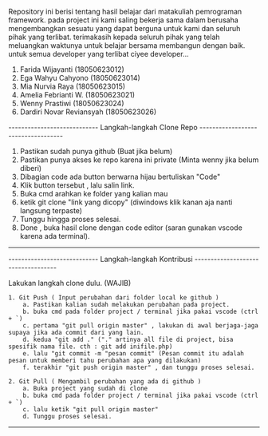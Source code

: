 Repository ini berisi tentang hasil belajar dari matakuliah pemrograman framework. 
pada project ini kami saling bekerja sama dalam berusaha mengembangkan sesuatu yang dapat berguna untuk kami dan seluruh pihak yang terlibat.
terimakasih kepada seluruh pihak yang telah meluangkan waktunya untuk belajar bersama membangun dengan baik. 
untuk semua developer yang terlibat ciyee developer... 

1. Farida Wijayanti (18050623012)
2. Ega Wahyu Cahyono (18050623014)
3. Mia Nurvia Raya (18050623015)
4. Amelia Febrianti W. (18050623021)
5. Wenny Prastiwi (18050623024)
6. Dardiri Novar Reviansyah (18050623026)


---------------------------- Langkah-langkah Clone Repo -----------------------------------

1. Pastikan sudah punya github (Buat jika belum)
2. Pastikan punya akses ke repo karena ini private (Minta wenny jika belum diberi)
3. Dibagian code ada button berwarna hijau bertuliskan "Code"
4. Klik button tersebut , lalu salin link.
5. Buka cmd arahkan ke folder yang kalian mau
6. ketik git clone "link yang dicopy" (diwindows klik kanan aja nanti langsung terpaste)
7. Tunggu hingga proses selesai.
8. Done , buka hasil clone dengan code editor (saran gunakan vscode karena ada terminal).

-------------------------------------------------------------------------------------------



---------------------------- Langkah-langkah Kontribusi -----------------------------------

Lakukan langkah clone dulu. (WAJIB)

	1. Git Push ( Input perubahan dari folder local ke github )
		a. Pastikan kalian sudah melakukan perubahan pada project.
		b. buka cmd pada folder project / terminal jika pakai vscode (ctrl + `)
		c. pertama "git pull origin master" , lakukan di awal berjaga-jaga supaya jika ada commit dari yang lain.
		d. kedua "git add ." ("." artinya all file di project, bisa spesifik nama file. cth : git add inifile.php)
		e. lalu "git commit -m "pesan commit" (Pesan commit itu adalah pesan untuk memberi tahu perubahan apa yang dilakukan)
		f. terakhir "git push origin master" , dan tunggu proses selesai.

	2. Git Pull ( Mengambil perubahan yang ada di github ) 
		a. Buka project yang sudah di clone
		b. buka cmd pada folder project / terminal jika pakai vscode (ctrl + `)
		c. lalu ketik "git pull origin master"
		d. Tunggu proses selesai.

-------------------------------------------------------------------------------------------
